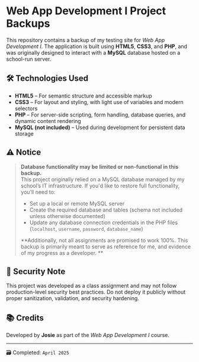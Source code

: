 # Web App Development I Project Backups

This repository contains a backup of my testing site for *Web App Development I*. The application is built using **HTML5**, **CSS3**, and **PHP**, and was originally designed to interact with a **MySQL** database hosted on a school-run server.

## 🛠 Technologies Used

- **HTML5** – For semantic structure and accessible markup
- **CSS3** – For layout and styling, with light use of variables and modern selectors
- **PHP** – For server-side scripting, form handling, database queries, and dynamic content rendering
- **MySQL (not included)** – Used during development for persistent data storage

## ⚠️ Notice

> **Database functionality may be limited or non-functional in this backup.**  
> This project originally relied on a MySQL database managed by my school’s IT infrastructure. If you'd like to restore full functionality, you’ll need to:
>
> - Set up a local or remote MySQL server
> - Create the required database and tables (schema not included unless otherwise documented)
> - Update any database connection credentials in the PHP files (`localhost`, `username`, `password`, `database_name`)
>
> **Additionally, not all assignments are promised to work 100%. This backup is primarily meant to serve as reference for me, and evidence of my progress as a developer. **


## 🔐 Security Note

This project was developed as a class assignment and may not follow production-level security best practices. Do not deploy it publicly without proper sanitization, validation, and security hardening.

## 📚 Credits

Developed by **Josie** as part of the *Web App Development I* course.

---
🗃️ Completed: `April 2025`
